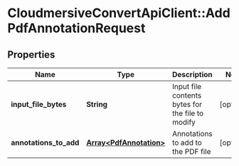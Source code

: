 # CloudmersiveConvertApiClient::AddPdfAnnotationRequest

## Properties
Name | Type | Description | Notes
------------ | ------------- | ------------- | -------------
**input_file_bytes** | **String** | Input file contents bytes for the file to modify | [optional] 
**annotations_to_add** | [**Array&lt;PdfAnnotation&gt;**](PdfAnnotation.md) | Annotations to add to the PDF file | [optional] 


